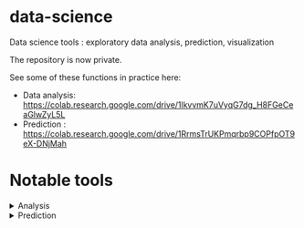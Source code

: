 # data-science
Data science tools : exploratory data analysis, prediction, visualization

The repository is now private.

See some of these functions in practice here:
  - Data analysis: https://colab.research.google.com/drive/1lkvvmK7uVyqG7dg_H8FGeCeaGlwZyL5L
  - Prediction : https://colab.research.google.com/drive/1RrmsTrUKPmqrbp9COPfpOT9eX-DNjMah

# Notable tools

<details>
  <summary> Analysis </summary>

  <details>
    <summary> One variable </summary>
  

   - coarse_cdf()        : Useful for numeric variables with discrete values, i.e. many identical values. Allows us to understand the percentiles of a series, by computing,
    per percentile, the smallest x such that (percentage of observations <=x) >= percentile
   - numerical_stats()   : computes a variety of statistics for a numerical variable
   - categorical_stats() : computes a variety of statistics for a categorical variable
   - assign_bin()        : splits a numerical variable into bins of roughly equal size. Deals with discrete series with many identical values: it is guaranteed that each unique value of the series is assigned just 1 bin.
   - fillna_factor()     : replaces missing values of a categorical variable with a placeholder, default: "_missing"
   - clip_factor()       : keeps most frequent values of a categorical variable and replaces the rest with a placeholder, default: "_other"
   - get_counts_per_value() : computes a variety of frequency-related statistics of the levels of a categorical variable
   - summarize_numerical()   : plots a variety of statistics for a numerical variable
   - summarize_categorical() : plots a variety of statistics for a categorical variable

  </details>

  <details>
    <summary> Two variables </summary>

   - cond_stats_num_num() : for inputs (x, y), computes a variety of statistics of y given x. x is numeric and y is numeric
   - cond_stats_cat_num() : for inputs (x, y), computes a variety of statistics of y given x. x is categorical and y is numeric
  </details>
</details>

<details>
  <summary> Prediction </summary>
  
   - DesignMatrix: a comprehensive tool which transforms a Pandas dataframe to a numerical numpy array. `fit` method learns dataset metadata and `transform()` method transforms the dataset to a numerical numpy array according to the metadata. Deals with missing values, categorical and numerical variables. For categorical variables, `fit` method follows [this logic](https://aciupan.github.io/assets/img/Fit.png), and `transform` method follows [this logic](https://aciupan.github.io/assets/img/Transform.png). Essentially, the presence of missing values in the training dataset determines whether we consider missing values to be a natural part of this specific column.
   
   - BaselinePrediction: a tool which performs fast linear prediction on Pandas dataframes. Deals with missing values, categorical and numerical variables. It is showcased [here](https://colab.research.google.com/drive/1RrmsTrUKPmqrbp9COPfpOT9eX-DNjMah)
  </details>
</details>

